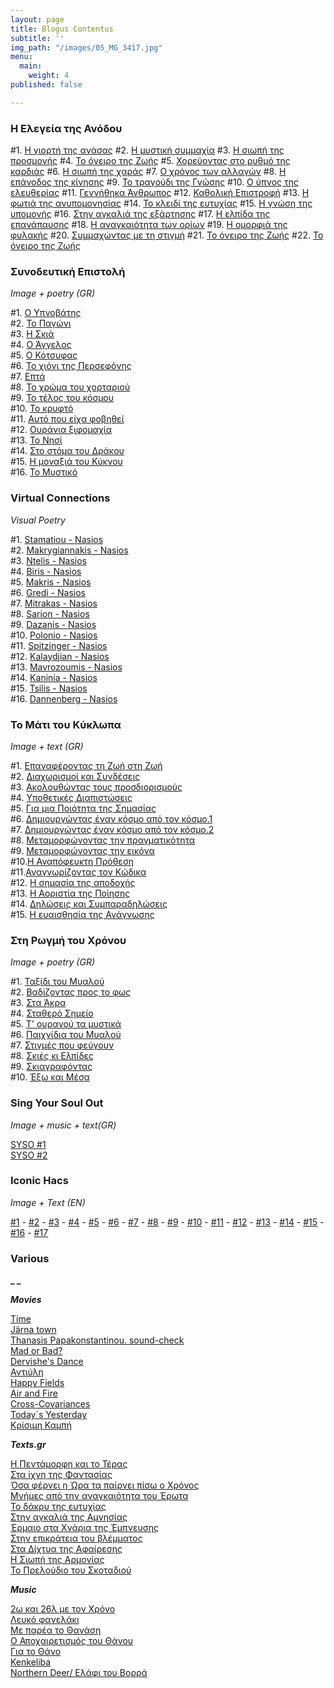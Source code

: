 ```yaml
---
layout: page
title: Blogus Contentus
subtitle: ''
img_path: "/images/05_MG_3417.jpg"
menu:
  main:
    weight: 4
published: false

---
```



### Η Ελεγεία της Ανόδου

\#1. <a href="https://hocusphotus.com/posts/i-giorti-tis-anasas/" target="blank"> Η γιορτή της ανάσας</a>
\#2. <a href="https://hocusphotus.com/posts/anodus-2/" target="blank"> Η μυστική συμμαχία</a>
\#3. <a href="https://hocusphotus.com/posts/i-siopi-tis-prosmonis/" target="blank"> Η σιωπή της προσμονής</a>
\#4. <a href="https://hocusphotus.com/posts/anodus-4/" target="blank"> Το όνειρο της Ζωής</a>
\#5. <a href="https://hocusphotus.com/posts/anodus-5/" target="blank"> Χορεύοντας στο ρυθμό της καρδιάς</a>
\#6. <a href="https://hocusphotus.com/posts/anodus-6/" target="blank"> Η σιωπή της χαράς</a>
\#7. <a href="https://hocusphotus.com/posts/anodus-7/" target="blank"> Ο χρόνος των αλλαγών</a>
\#8. <a href="https://hocusphotus.com/posts/anodus-8/" target="blank"> Η επάνοδος της κίνησης</a>
\#9. <a href="https://hocusphotus.com/posts/anodus-9/" target="blank"> Το τραγούδι της Γνώσης</a>
\#10. <a href="https://hocusphotus.com/posts/anodus-10/" target="blank"> Ο ύπνος της ελευθερίας</a>
\#11. <a href="https://hocusphotus.com/posts/anodus-11/" target="blank"> Γεννήθηκα Άνθρωπος</a>
\#12. <a href="https://hocusphotus.com/posts/anodus-12/" target="blank"> Καθολική Επιστροφή</a>
\#13. <a href="https://hocusphotus.com/posts/anodus-13/" target="blank"> Η φωτιά της ανυπομονησίας</a>
\#14. <a href="https://hocusphotus.com/posts/anodus-14/" target="blank"> Το κλειδί της ευτυχίας</a>
\#15. <a href="https://hocusphotus.com/posts/anodus-15/" target="blank"> Η γνώση της υπομονής</a>
\#16. <a href="https://hocusphotus.com/posts/anodus-16/" target="blank"> Στην αγκαλιά της εξάρτησης</a>
\#17. <a href="https://hocusphotus.com/posts/anodus-17/" target="blank"> Η ελπίδα της επανάπαυσης</a>
\#18. <a href="https://hocusphotus.com/posts/anodus-18/" target="blank"> Η αναγκαιότητα των ορίων</a>
\#19. <a href="https://hocusphotus.com/posts/anodus-19/" target="blank"> Η ομορφιά της φυλακής</a>
\#20. <a href="https://hocusphotus.com/posts/anodus-20/" target="blank"> Συμμαχώντας με τη στιγμή</a>
\#21. <a href="https://hocusphotus.com/posts/anodus-21/" target="blank"> Το όνειρο της Ζωής</a>
\#22. <a href="https://hocusphotus.com/posts/anodus-22/" target="blank"> Το όνειρο της Ζωής</a>

### Συνοδευτική Επιστολή

_Image + poetry (GR)_

\#1. <a href="https://hocusphotus.com/posts/cover-letter-1/" target="blank">Ο Υπνοβάτης</a>  
\#2. <a href="https://hocusphotus.com/posts/%CF%83%CF%85%CE%BD%CE%BF%CE%B4%CE%B5%CF%85%CF%84%CE%B9%CE%BA%CE%AE-%CE%B5%CF%80%CE%B9%CF%83%CF%84%CE%BF%CE%BB%CE%AE/" target="blank">Το Παγώνι</a>  
\#3. <a href="https://hocusphotus.com/posts/synodeftiki-epistoli-3/" target="blank">Η Σκιά</a>  
\#4. <a href="https://hocusphotus.com/posts/synodeftiki-epistoli-4/" target="blank">Ο Άγγελος</a>  
\#5. <a href="https://hocusphotus.com/posts/synodeftiki-epistoli-5/" target="blank">Ο Κότσυφας</a>  
\#6. <a href="https://hocusphotus.com/posts/synodeftiki-epistoli-6/" target="blank">Το χιόνι της Περσεφόνης</a>  
\#7. <a href="https://hocusphotus.com/posts/synodeftiki-epistoli-7/" target="blank">Επτά</a>  
\#8. <a href="https://hocusphotus.com/posts/synodeftiki-epistoli-8/" target="blank">Το χρώμα του χορταριού</a>  
\#9. <a href="https://hocusphotus.com/posts/synodeftiki-epistoli-9/" target="blank">Το τέλος του κόσμου</a>  
\#10. <a href="https://hocusphotus.com/posts/synodeftiki-epistoli-10/" target="blank">Το κρυφτό</a>  
\#11. <a href="https://hocusphotus.com/posts/synodeftiki-epistoli-11/" target="blank">Αυτό που είχα φοβηθεί</a>  
\#12. <a href="https://hocusphotus.com/posts/synodeftiki-epistoli-12/" target="blank">Ουράνια ξιφομαχία</a>  
\#13. <a href="https://hocusphotus.com/posts/synodeftiki-epistoli-13/" target="blank">Το Νησί</a>  
\#14. <a href="https://hocusphotus.com/posts/synodeftiki-epistoli-14/" target="blank">Στο στόμα του Δράκου</a>  
\#15. <a href="https://hocusphotus.com/posts/synodeftiki-epistoli-15/" target="blank">Η μοναξιά του Κύκνου</a>  
\#16. <a href="https://hocusphotus.com/posts/synodeftiki-epistoli-16/" target="blank">Το Μυστικό</a>

### Virtual Connections

_Visual Poetry_

\#1. <a href="https://hocusphotus.com/posts/common-developments-1/" target="blank">Stamatiou - Nasios</a>  
\#2. <a href="https://hocusphotus.com/posts/%CF%83%CF%85%CE%BB%CE%BB%CE%BF%CE%B3%CE%B9%CE%BA%CE%AD%CF%82-%CE%B1%CE%BD%CE%B1%CF%80%CF%84%CF%8D%CE%BE%CE%B5%CE%B9%CF%82/">Makrygiannakis - Nasios</a>  
\#3. <a href="https://hocusphotus.com/posts/syllogikes-anaptyxeis-3/" target="blank">Ntelis - Nasios</a>  
\#4. <a href="https://hocusphotus.com/posts/virtuala-connection-4/">Biris - Nasios</a>  
\#5. <a href="https://hocusphotus.com/posts/virtual-connection-5/">Makris - Nasios</a>  
\#6. <a href="https://hocusphotus.com/posts/virtual-connection-6/">Gredi - Nasios</a>  
\#7. <a href="https://hocusphotus.com/posts/virtual-connection-7/">Mitrakas - Nasios</a>  
\#8. <a href="https://hocusphotus.com/posts/virtual-connection-8/">Sarion - Nasios</a>  
\#9. <a href="https://hocusphotus.com/posts/virtual-connection-9/"> Dazanis - Nasios</a>  
\#10. <a href="https://hocusphotus.com/posts/virtual-connection-10/"> Polonio - Nasios</a>  
\#11. <a href="https://hocusphotus.com/posts/virtual-connection-11/"> Spitzinger - Nasios</a>  
\#12. <a href="https://hocusphotus.com/posts/virtual-connection-12/"> Kalaydjian - Nasios</a>  
\#13. <a href="https://hocusphotus.com/posts/virtual-connection-13/"> Mavrozoumis - Nasios</a>  
\#14. <a href="https://hocusphotus.com/posts/virtual-connection-14/"> Kaninia - Nasios</a>  
\#15. <a href="https://hocusphotus.com/posts/virtual-connection-15/"> Tsilis - Nasios</a>  
\#16. <a href="https://hocusphotus.com/posts/virtual-connection-16/"> Dannenberg - Nasios</a>

### Το Μάτι του Κύκλωπα

_Image + text (GR)_

\#1. <a href="https://hocusphotus.com/posts/the-cyclop-s-eye/" target="blank">Επαναφέροντας τη Ζωή στη Ζωή</a>  
\#2. <a href="https://hocusphotus.com/posts/%CF%84%CE%BF-%CE%BC%CE%AC%CF%84%CE%B9-%CF%84%CE%BF%CF%85-%CE%BA%CF%8D%CE%BA%CE%BB%CF%89%CF%80%CE%B1/" target="blank">Διαχωρισμοί και Συνδέσεις</a>  
\#3. <a href="https://hocusphotus.com/posts/to-mati-tou-kyklopa-3/" target="blank">Ακολουθώντας τους προσδιορισμούς</a>  
\#4. <a href="https://hocusphotus.com/posts/to-mati-tou-kyklopa-4/" target="blank">Υποθετικές Διαπιστώσεις</a>  
\#5. <a href="https://hocusphotus.com/posts/to-mati-tou-kylopa-5/" target="blank">Για μια Ποιότητα της Σημασίας</a>  
\#6. <a href="https://hocusphotus.com/posts/to-mati-tou-kyklopa-6/" target="blank">Δημιουργώντας έναν κόσμο από τον κόσμο.1</a>  
\#7. <a href="https://hocusphotus.com/posts/to-mati-tou-kyklopa-7/" target="blank">Δημιουργώντας έναν κόσμο από τον κόσμο.2</a>  
\#8. <a href="https://hocusphotus.com/posts/to-mati-tou-kyklopa-8-1/" target="blank">Μεταμορφώνοντας την πραγματικότητα</a>  
\#9. <a href="https://hocusphotus.com/posts/to-mati-tou-kyklopa-9/" target="blank">Μεταμορφώνοντας την εικόνα</a>  
\#10.<a href="https://hocusphotus.com/posts/h-anapofefkti-prothesi/" target="blank">Η Αναπόφευκτη Πρόθεση</a>  
\#11.<a href="https://hocusphotus.com/posts/anagnorizontas-ton-kodika/" target="blank">Αναγνωρίζοντας τον Κώδικα</a>  
\#12. <a href="https://hocusphotus.com/posts/i-simasia-tis-apodoxis/" target="blank">Η σημασία της αποδοχής</a>  
\#13. <a href="https://hocusphotus.com/posts/to-mati-tou-kyklopa-13/" target="blank">Η Αοριστία της Ποίησης</a>  
\#14. <a href="https://hocusphotus.com/posts/diloseis-kai-symparadiloseis/" target="blank">Δηλώσεις και Συμπαραδηλώσεις</a>  
\#15. <a href="https://hocusphotus.com/posts/to-mati-tou-kyklopa-15/" target="blank">Η ευαισθησία της Ανάγνωσης</a>

### Στη Ρωγμή του Χρόνου

_Image + poetry (GR)_

\#1. <a href="https://hocusphotus.com/posts/sti-rogmi-tou-chronou/" target="blank">Ταξίδι του Μυαλού</a>  
\#2. <a href="https://hocusphotus.com/posts/sti-rogmi-tou-chronou-2/" target="blank">Βαδίζοντας προς το φως</a>  
\#3. <a href="https://hocusphotus.com/posts/sti-rogmi-tou-chronou-3/" target="blank">Στα Άκρα</a>  
\#4. <a href="https://hocusphotus.com/posts/sti-rogmi-tou-chronou-4/" target="blank">Σταθερό Σημείο</a>  
\#5. <a href="https://hocusphotus.com/posts/sti-rogmi-tou-chronou-5/" target="blank">Τ' ουρανού τα μυστικά</a>  
\#6. <a href="https://hocusphotus.com/posts/sti-rogmi-tou-chronou-6/" target="blank">Παιχνίδια του Μυαλού</a>  
\#7. <a href="https://hocusphotus.com/posts/sti-rogmi-tou-chronou-7/" target="blank">Στιγμές που φεύγουν</a>  
\#8. <a href="https://hocusphotus.com/posts/sti-rogmi-tou-chronou-8/" target="blank">Σκιές κι Ελπίδες</a>  
\#9. <a href="https://hocusphotus.com/posts/sti-rogmi-tou-chronou-9/" target="blank">Σκιαγραφόντας</a>  
\#10. <a href="https://hocusphotus.com/posts/sti-rogmi-tou-chronou-10/" target="blank">Έξω και Μέσα</a>

### Sing Your Soul Out

_Image + music + text(GR)_

<a href="https://hocusphotus.com/posts/syso-1/">SYSO #1</a>  
<a href="https://hocusphotus.com/posts/syso-2/">SYSO #2</a>

### Iconic Hacs

_Image + Text (EN)_

<a href="https://hocusphotus.com/posts/iconic-hack-1/" target="blank">#1</a> - <a href="https://hocusphotus.com/posts/iconic-hacks/">#2</a> - <a href="https://hocusphotus.com/posts/iconic-hack-3/" target="blank">#3</a> - <a href="https://hocusphotus.com/posts/iconic-hack-4/" target="blank">#4</a> - <a href="https://hocusphotus.com/posts/iconic-hack-5/" target="blank">#5</a> - <a href="https://hocusphotus.com/posts/iconic-hack-6/" target="blank">#6</a> - <a href="https://hocusphotus.com/posts/iconic-hack-7/" target="blank">#7</a> - <a href="https://hocusphotus.com/posts/iconic-hack-8/" target="blank">#8</a> - <a href="https://hocusphotus.com/posts/iconic-hack-9/" target="blank">#9</a> - <a href="https://hocusphotus.com/posts/iconic-hack-10/" target="blank">#10</a> - <a href="https://hocusphotus.com/posts/iconic-hack-11/" target="blank">#11</a> - <a href="https://hocusphotus.com/posts/iconic-hack-12/" target="blank">#12</a> - <a href="https://hocusphotus.com/posts/iconic-hack-13/" target="blank">#13</a> - <a href="https://hocusphotus.com/posts/iconic-hack-14/" target="blank">#14</a> - <a href="https://hocusphotus.com/posts/iconic-hack-15/" target="blank">#15</a> - <a href="https://hocusphotus.com/posts/iconic-hack-16/" target="blank">#16</a> - <a href="https://hocusphotus.com/posts/iconic-hack-17/" target="blank">#17</a>

### Various

**_ _**

**_Movies_**

<a href="https://hocusphotus.com/posts/time/" target="blank">Time</a>  
<a href="https://hocusphotus.com/posts/reversed-town/" target="blank">Järna town</a>  
<a href="https://hocusphotus.com/posts/thanasis-papakonstantinou-soundcheck-movie/" target="blank">Thanasis Papakonstantinou. sound-check</a>  
<a href="https://hocusphotus.com/posts/mad-or-bad/" target="blank">Mad or Bad?</a>  
<a href="https://hocusphotus.com/posts/dervishe-s-dance/" target="blank">Dervishe's Dance</a>  
<a href="https://hocusphotus.com/posts/antimatter/" target="blank">Αντιύλη</a>  
<a href="https://hocusphotus.com/posts/happy-fields-1/" target="blank">Happy Fields</a>  
<a href="https://hocusphotus.com/posts/air-and-fire/" target="blank">Air and Fire</a>  
<a href="https://hocusphotus.com/posts/cross-covariances/" target="blank">Cross-Covariances</a>  
<a href="https://hocusphotus.com/posts/today-s-yesterday/" target="blank">Today´s Yesterday</a>  
<a href="https://hocusphotus.com/posts/krisimi-kampi/" target="blank">Κρίσιμη Καμπή</a>

**_Texts.gr_**

<a href="https://hocusphotus.com/posts/%CE%B7-%CF%80%CE%B5%CE%BD%CF%84%CE%AC%CE%BC%CE%BF%CF%81%CF%86%CE%B7-%CE%BA%CE%B1%CE%B9-%CF%84%CE%BF-%CF%84%CE%AD%CF%81%CE%B1%CF%82/" target="blank">Η Πεντάμορφη και το Τέρας</a>  
<a href="https://hocusphotus.com/posts/%CF%83%CF%84%CE%B1-%CE%AF%CF%87%CE%BD%CE%B7-%CF%84%CE%B7%CF%82-%CF%86%CE%B1%CE%BD%CF%84%CE%B1%CF%83%CE%AF%CE%B1%CF%82/" target="blank">Στα ίχνη της Φαντασίας</a>  
<a href="https://hocusphotus.com/posts/osa-fernei-i-ora-ta-pairnei-piso-o-chronos/" target="blank">Όσα φέρνει η Ώρα τα παίρνει πίσω ο Χρόνος</a>  
<a href="https://hocusphotus.com/posts/%CE%BC%CE%BD%CE%AE%CE%BC%CE%B5%CF%82-%CE%B1%CF%80%CF%8C-%CF%84%CE%B7%CE%BD-%CE%B1%CE%BD%CE%B1%CE%B3%CE%B1%CE%BA%CE%B1%CE%B9%CF%8C%CF%84%CE%B7%CF%84%CE%B1-%CF%84%CE%BF%CF%85-%CE%AD%CF%81%CF%89%CF%84%CE%B1/" target="blank">Μνήμες από την αναγκαιότητα του Έρωτα</a>  
<a href="https://hocusphotus.com/posts/to-dakry-tis-eftyxias/" target="blank">Το δάκρυ της ευτυχίας</a>  
<a href="https://hocusphotus.com/posts/stin-aggalia-tis-amnisias/" target="blank">Στην αγκαλιά της Αμνησίας</a>  
<a href="https://hocusphotus.com/posts/ermaio-sta-xnaria-tis-empnefsis/" target="blank">Έρμαιο στα Χνάρια της Έμπνευσης</a>  
<a href="https://hocusphotus.com/posts/stin-epikrateia-tou-vlematos/" target="blank">Στην επικράτεια του βλέμματος</a>  
<a href="https://hocusphotus.com/posts/sta-dyxtia-tis-afairesis/" target="blank">Στα Δίχτυα της Αφαίρεσης</a>  
<a href="https://hocusphotus.com/posts/i-siopi-tis-armonias/" target="blank">Η Σιωπή της Αρμονίας</a>  
<a href="https://hocusphotus.com/posts/to-preloudio-tou-skotadiou/" target="blank">Το Πρελούδιο του Σκοταδιού</a>

**_Music_**

<a href="https://hocusphotus.com/posts/2%CF%89-%CE%BA%CE%B1%CE%B9-26%CE%BB-%CE%BC%CE%B5-%CF%84%CE%BF%CE%BD-%CF%87%CF%81%CF%8C%CE%BD%CE%BF/" target="blank">2ω και 26λ με τον Χρόνο</a>  
<a href="https://hocusphotus.com/posts/to-lefko-fanelaki/" target="blank">Λευκό φανελάκι</a>  
<a href="https://hocusphotus.com/posts/me-parea-to-thanasi/" target="blank">Με παρέα το Θανάση</a>  
<a href="https://hocusphotus.com/posts/o-apoxeraitismos-tou-thanou/" target="blank">Ο Αποχαιρετισμός του Θάνου</a>  
<a href="https://hocusphotus.com/posts/gia-to-thano/" target="blank">Για το Θάνο</a>  
<a href="https://hocusphotus.com/posts/kenkeliba/" target="blank">Kenkeliba</a>  
<a href="https://hocusphotus.com/posts/elafi-tou-vorra/" target="blank">Northern Deer/ Ελάφι του Βορρά</a>
